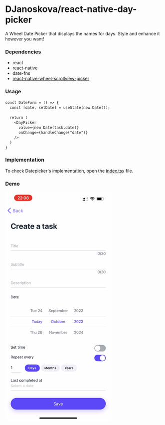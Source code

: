 # DJanoskova/react-native-day-picker

A Wheel Date Picker that displays the names for days. Style and enhance it however you want!

### Dependencies

- react
- react-native
- date-fns
- [react-native-wheel-scrollview-picker](https://www.npmjs.com/package/react-native-wheel-scrollview-picker)

### Usage

```
const DateForm = () => {
  const [date, setDate] = useState(new Date());

  return (
    <DayPicker
      value={new Date(task.date)}
      onChange={handleChange("date")}
    />
  )
}
```

### Implementation

To check Datepicker's implementation, open the [index.tsx](./index.tsx) file.

### Demo

<img src="https://github.com/DJanoskova/react-native-day-picker/blob/main/public/demo.gif?raw=true" alt="Demo image" width="340" />
